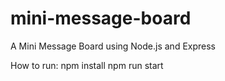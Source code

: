 # mini-message-board
A Mini Message Board using Node.js and Express

How to run:
  npm install
  npm run start
